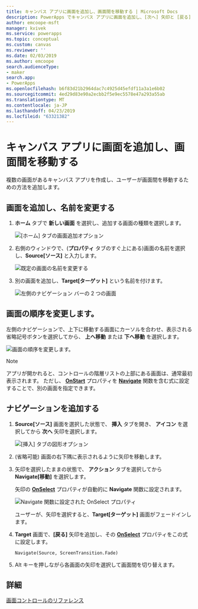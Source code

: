 ```yaml
---
title: キャンバス アプリに画面を追加し、画面間を移動する | Microsoft Docs
description: PowerApps でキャンバス アプリに画面を追加し、[次へ] 矢印と [戻る] 矢印を使用して画面間を移動する
author: emcoope-msft
manager: kvivek
ms.service: powerapps
ms.topic: conceptual
ms.custom: canvas
ms.reviewer: ''
ms.date: 02/03/2019
ms.author: emcoope
search.audienceType:
- maker
search.app:
- PowerApps
ms.openlocfilehash: b6f83d21b2964dac7c4925d45efdf11a3a1e6b02
ms.sourcegitcommit: 4ed29d83e90a2ecbb2f5e9ec5578e47a293a55ab
ms.translationtype: MT
ms.contentlocale: ja-JP
ms.lasthandoff: 04/23/2019
ms.locfileid: "63321382"
---
```

# <a name="add-a-screen-to-a-canvas-app-and-navigate-between-screens"></a>キャンバス アプリに画面を追加し、画面間を移動する

複数の画面があるキャンバス アプリを作成し、ユーザーが画面間を移動するための方法を追加します。

## <a name="add-and-rename-a-screen"></a>画面を追加し、名前を変更する

1. **ホーム** タブで **新しい画面** を選択し、追加する画面の種類を選択します。

    ![[ホーム] タブの画面追加オプション](./media/add-screen-context-variables/add-screen.png)

2. 右側のウィンドウで、(**プロパティ** タブのすぐ上にある)画面の名前を選択し、**Source[ソース]** と入力します。

    ![既定の画面の名前を変更する](./media/add-screen-context-variables/name-source-screen.png)

3. 別の画面を追加し、**Target[ターゲット]** という名前を付けます。

    ![左側のナビゲーション バーの 2 つの画面](./media/add-screen-context-variables/two-screens-in-nav.png)

## <a name="reorder-screens"></a>画面の順序を変更します。

左側のナビゲーションで、上下に移動する画面にカーソルを合わせ、表示される省略記号ボタンを選択してから、 **上へ移動** または **下へ移動** を選択します。

![画面の順序を変更します。](./media/add-screen-context-variables/reorder-screen.png)

> [!NOTE]
> アプリが開かれると、コントロールの階層リストの上部にある画面は、通常最初表示されます。 ただし、 **[OnStart](controls/control-screen.md)** プロパティを **[Navigate](functions/function-navigate.md)** 関数を含む式に設定することで、別の画面を指定できます。

## <a name="add-navigation"></a>ナビゲーションを追加する

1. **Source[ソース]** 画面を選択した状態で、 **挿入** タブを開き、 **アイコン** を選択してから **次へ** 矢印を選択します。 

    ![[挿入] タブの図形オプション](./media/add-screen-context-variables/add-next-arrow.png)

2. (省略可能) 画面の右下隅に表示されるように矢印を移動します。

3. 矢印を選択したままの状態で、 **アクション** タブを選択してから **Navigate[移動]** を選択します。

    矢印の **[OnSelect](controls/properties-core.md)** プロパティが自動的に **Navigate** 関数に設定されます。

    ![Navigate 関数に設定された OnSelect プロパティ](./media/add-screen-context-variables/onselect-default.png)

    ユーザーが、矢印を選択すると、**Target[ターゲット]** 画面がフェードインします。

4. **Target** 画面で、**[戻る]** 矢印を追加し、その **[OnSelect](controls/properties-core.md)** プロパティをこの式に設定します。

    `Navigate(Source, ScreenTransition.Fade)`

5. Alt キーを押しながら各画面の矢印を選択して画面間を切り替えます。

## <a name="more-information"></a>詳細

[画面コントロールのリファレンス](controls/control-screen.md)
